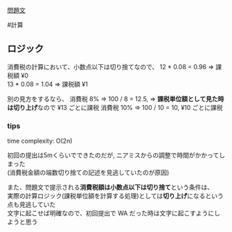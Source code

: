 [問題文](https://atcoder.jp/contests/abc158/tasks/abc158_c)

#計算

## ロジック

消費税の計算において、小数点以下は切り捨てなので、
12 * 0.08 = 0.96 => 課税額 ¥0  
13 * 0.08 = 1.04 => 課税額 ¥1  

別の見方をするなら、
消費税 8% => 100 / 8 = 12.5, => **課税単位額として見た時は切り上げ**なので ¥13 ごとに課税
消費税 10% => 100 / 10 = 10, ¥10 ごとに課税

### tips

time complexity: O(2n)

初回の提出は5mくらいでできたのだが, ニアミスからの調整で時間がかかってしまった  
(消費税金額の端数切り捨ての記述を見逃していたのが原因)  

また、問題文で提示される**消費税額は小数点以下は切り捨て**という条件は、  
実際の計算ロジック(課税単位額を計算する処理)としては**切り上げ**になるという点も見逃していた  
文字に起こせば明確なので、初回提出で WA だった時は文字に起こすようにしようと思う   